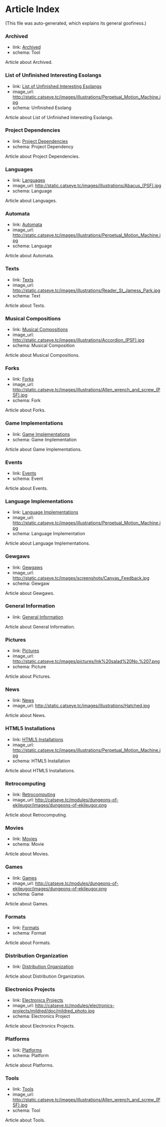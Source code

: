 Article Index
=============

(This file was auto-generated, which explains its general goofiness.)

### Archived

*   link: [Archived](article/Archived.md)
*   schema: Tool

Article about Archived.

### List of Unfinished Interesting Esolangs

*   link: [List of Unfinished Interesting Esolangs](article/List%20of%20Unfinished%20Interesting%20Esolangs.md)
*   image_url: http://static.catseye.tc/images/illustrations/Perpetual_Motion_Machine.jpg
*   schema: Unfinished Esolang

Article about List of Unfinished Interesting Esolangs.

### Project Dependencies

*   link: [Project Dependencies](article/Project%20Dependencies.md)
*   schema: Project Dependency

Article about Project Dependencies.

### Languages

*   link: [Languages](article/Languages.md)
*   image_url: http://static.catseye.tc/images/illustrations/Abacus_(PSF).jpg
*   schema: Language

Article about Languages.

### Automata

*   link: [Automata](article/Automata.md)
*   image_url: http://static.catseye.tc/images/illustrations/Perpetual_Motion_Machine.jpg
*   schema: Language

Article about Automata.

### Texts

*   link: [Texts](article/Texts.md)
*   image_url: http://static.catseye.tc/images/illustrations/Reader_St_Jamess_Park.jpg
*   schema: Text

Article about Texts.

### Musical Compositions

*   link: [Musical Compositions](article/Musical%20Compositions.md)
*   image_url: http://static.catseye.tc/images/illustrations/Accordion_(PSF).jpg
*   schema: Musical Composition

Article about Musical Compositions.

### Forks

*   link: [Forks](article/Forks.md)
*   image_url: http://static.catseye.tc/images/illustrations/Allen_wrench_and_screw_(PSF).jpg
*   schema: Fork

Article about Forks.

### Game Implementations

*   link: [Game Implementations](article/Game%20Implementations.md)
*   schema: Game Implementation

Article about Game Implementations.

### Events

*   link: [Events](article/Events.md)
*   schema: Event

Article about Events.

### Language Implementations

*   link: [Language Implementations](article/Language%20Implementations.md)
*   image_url: http://static.catseye.tc/images/illustrations/Perpetual_Motion_Machine.jpg
*   schema: Language Implementation

Article about Language Implementations.

### Gewgaws

*   link: [Gewgaws](article/Gewgaws.md)
*   image_url: http://static.catseye.tc/images/screenshots/Canvas_Feedback.jpg
*   schema: Gewgaw

Article about Gewgaws.

### General Information

*   link: [General Information](article/General%20Information.md)

Article about General Information.

### Pictures

*   link: [Pictures](article/Pictures.md)
*   image_url: http://static.catseye.tc/images/pictures/Ink%20salad%20No.%207.png
*   schema: Picture

Article about Pictures.

### News

*   link: [News](article/News.md)
*   image_url: http://static.catseye.tc/images/illustrations/Hatched.jpg

Article about News.

### HTML5 Installations

*   link: [HTML5 Installations](article/HTML5%20Installations.md)
*   image_url: http://static.catseye.tc/images/illustrations/Perpetual_Motion_Machine.jpg
*   schema: HTML5 Installation

Article about HTML5 Installations.

### Retrocomputing

*   link: [Retrocomputing](article/Retrocomputing.md)
*   image_url: http://catseye.tc/modules/dungeons-of-ekileugor/images/dungeons-of-ekileugor.png

Article about Retrocomputing.

### Movies

*   link: [Movies](article/Movies.md)
*   schema: Movie

Article about Movies.

### Games

*   link: [Games](article/Games.md)
*   image_url: http://catseye.tc/modules/dungeons-of-ekileugor/images/dungeons-of-ekileugor.png
*   schema: Game

Article about Games.

### Formats

*   link: [Formats](article/Formats.md)
*   schema: Format

Article about Formats.

### Distribution Organization

*   link: [Distribution Organization](article/Distribution%20Organization.md)

Article about Distribution Organization.

### Electronics Projects

*   link: [Electronics Projects](article/Electronics%20Projects.md)
*   image_url: http://catseye.tc/modules/electronics-projects/mildred/doc/mildred_photo.jpg
*   schema: Electronics Project

Article about Electronics Projects.

### Platforms

*   link: [Platforms](article/Platforms.md)
*   schema: Platform

Article about Platforms.

### Tools

*   link: [Tools](article/Tools.md)
*   image_url: http://static.catseye.tc/images/illustrations/Allen_wrench_and_screw_(PSF).jpg
*   schema: Tool

Article about Tools.

